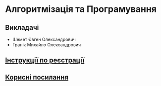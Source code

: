 # Алгоритмізація та Програмування

## Викладачі
- Шемет Євген Олександрович
- Гранік Михайло Олександрович

## [Інструкції по реєстрації](docs/registration.md)

## [Корисні посилання](docs/links.md)
